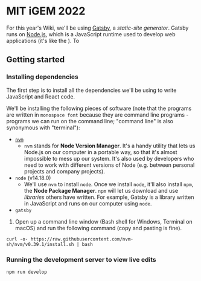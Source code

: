 # MIT iGEM 2022

For this year's Wiki, we'll be using [Gatsby](https://www.gatsbyjs.com/), a _static-site generator_. Gatsby runs on [Node.js](https://nodejs.org/en/), which is a JavaScript runtime used to develop web applications (it's like the ). To 

## Getting started

### Installing dependencies

The first step is to install all the dependencies we'll be using to write JavaScript and React code.

We'll be installing the following pieces of software (note that the programs are written in `monospace font` because they are command line programs - programs we can run on the command line; "command line" is also synonymous with "terminal"):

- [`nvm`](https://github.com/nvm-sh/nvm)
  - `nvm` stands for **Node Version Manager**. It's a handy utility that lets us Node.js on our computer in a portable way, so that it's almost impossible to mess up our system. It's also used by developers who need to work with different versions of Node (e.g. between personal projects and company projects).
- `node` (v14.18.0)
  - We'll use `nvm` to install `node`. Once we install `node`, it'll also install `npm`, the **Node Package Manager**. `npm` will let us download and use _libraries_ others have written. For example, Gatsby is a library written in JavaScript and runs on our computer using `node`.
- `gatsby`


1. Open up a command line window (Bash shell for Windows, Terminal on macOS) and run the following command (copy and pasting is fine).

```shell
curl -o- https://raw.githubusercontent.com/nvm-sh/nvm/v0.39.1/install.sh | bash
```

### Running the development server to view live edits

```shell
npm run develop
```